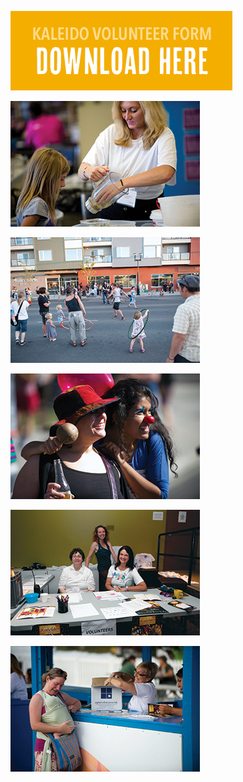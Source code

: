 [![Download 2014 Volunteer Form](/uploads/volunteer-button.jpg)](https://www.dropbox.com/s/pofmk4w4hlqholw/2014-Kaleido-Volunteer-App.pdf?dl=1)

![](/uploads/volunteer1.jpg)

![](/uploads/volunteer2.jpg)

![](/uploads/volunteer3.jpg)

![](/uploads/volunteer4.jpg)

![](/uploads/volunteer5.jpg)

